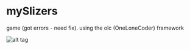 # mySlizers
game (got errors - need fix). using the olc (OneLoneCoder) framework

![alt tag](demo.gif)​
